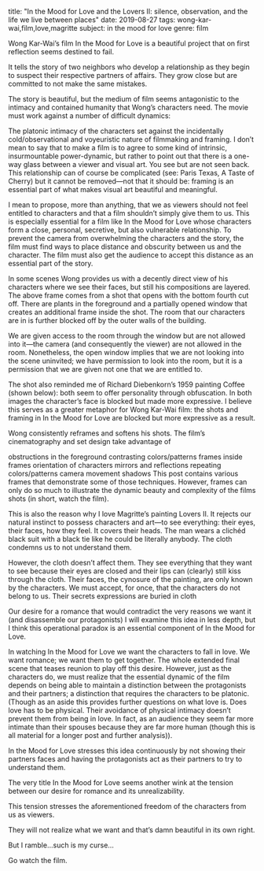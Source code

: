 title: "In the Mood for Love and the Lovers II: silence, observation, and the life we live between places"
date: 2019-08-27
tags: wong-kar-wai,film,love,magritte
subject: in the mood for love
genre: film

Wong Kar-Wai’s film In the Mood for Love is a beautiful project that on first reflection seems destined to fail.

It tells the story of two neighbors who develop a relationship as they begin to suspect their respective partners of affairs. They grow close but are committed to not make the same mistakes.

The story is beautiful, but the medium of film seems antagonistic to the intimacy and contained humanity that Wong’s characters need. The movie must work against a number of difficult dynamics:

The platonic intimacy of the characters set against the incidentally cold/observational and voyeuristic nature of filmmaking and framing.
I don’t mean to say that to make a film is to agree to some kind of intrinsic, insurmountable power-dynamic, but rather to point out that there is a one-way glass between a viewer and visual art. You see but are not seen back. This relationship can of course be complicated (see: Paris Texas, A Taste of Cherry) but it cannot be removed—not that it should be: framing is an essential part of what makes visual art beautiful and meaningful.

I mean to propose, more than anything, that we as viewers should not feel entitled to characters and that a film shouldn’t simply give them to us. This is especially essential for a film like In the Mood for Love whose characters form a close, personal, secretive, but also vulnerable relationship. To prevent the camera from overwhelming the characters and the story, the film must find ways to place distance and obscurity between us and the character. The film must also get the audience to accept this distance as an essential part of the story.

In some scenes Wong provides us with a decently direct view of his characters where we see their faces, but still his compositions are layered. The above frame comes from a shot that opens with the bottom fourth cut off. There are plants in the foreground and a partially opened window that creates an additional frame inside the shot. The room that our characters are in is further blocked off by the outer walls of the building.

We are given access to the room through the window but are not allowed into it—the camera (and consequently the viewer) are not allowed in the room. Nonetheless, the open window implies that we are not looking into the scene uninvited; we have permission to look into the room, but it is a permission that we are given not one that we are entitled to.

The shot also reminded me of Richard Diebenkorn’s 1959 painting Coffee (shown below): both seem to offer personality through obfuscation. In both images the character’s face is blocked but made more expressive. I believe this serves as a greater metaphor for Wong Kar-Wai film: the shots and framing in In the Mood for Love are blocked but more expressive as a result.

Wong consistently reframes and softens his shots. The film’s cinematography and set design take advantage of

obstructions in the foreground
contrasting colors/patterns
frames inside frames
orientation of characters
mirrors and reflections
repeating colors/patterns
camera movement
shadows
This post contains various frames that demonstrate some of those techniques. However, frames can only do so much to illustrate the dynamic beauty and complexity of the films shots (in short, watch the film).

This is also the reason why I love Magritte’s painting Lovers II. It rejects our natural instinct to possess characters and art—to see everything: their eyes, their faces, how they feel. It covers their heads. The man wears a clichéd black suit with a black tie like he could be literally anybody. The cloth condemns us to not understand them.

However, the cloth doesn’t affect them. They see everything that they want to see because their eyes are closed and their lips can (clearly) still kiss through the cloth. Their faces, the cynosure of the painting, are only known by the characters. We must accept, for once, that the characters do not belong to us. Their secrets expressions are buried in cloth

Our desire for a romance that would contradict the very reasons we want it (and disassemble our protagonists)
I will examine this idea in less depth, but I think this operational paradox is an essential component of In the Mood for Love.

In watching In the Mood for Love we want the characters to fall in love. We want romance; we want them to get together. The whole extended final scene that teases reunion to play off this desire. However, just as the characters do, we must realize that the essential dynamic of the film depends on being able to maintain a distinction between the protagonists and their partners; a distinction that requires the characters to be platonic. (Though as an aside this provides further questions on what love is. Does love has to be physical. Their avoidance of physical intimacy doesn’t prevent them from being in love. In fact, as an audience they seem far more intimate than their spouses because they are far more human (though this is all material for a longer post and further analysis)).

In the Mood for Love stresses this idea continuously by not showing their partners faces and having the protagonists act as their partners to try to understand them.

The very title In the Mood for Love seems another wink at the tension between our desire for romance and its unrealizability.

This tension stresses the aforementioned freedom of the characters from us as viewers.

They will not realize what we want and that’s damn beautiful in its own right.

But I ramble…such is my curse…

Go watch the film.
